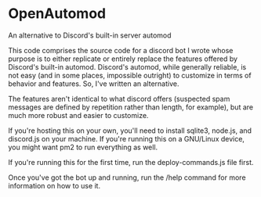 # OpenAutomod
An alternative to Discord's built-in server automod

This code comprises the source code for a discord bot I wrote whose purpose is to either replicate or entirely replace the features offered by Discord's built-in automod. Discord's automod, while generally reliable, is not easy (and in some places, impossible outright) to customize in terms of behavior and features. So, I've written an alternative.

The features aren't identical to what discord offers (suspected spam messages are defined by repetition rather than length, for example), but are much more robust and easier to customize.

If you're hosting this on your own, you'll need to install sqlite3, node.js, and discord.js on your machine. If you're running this on a GNU/Linux device, you might want pm2 to run everything as well.

If you're running this for the first time, run the deploy-commands.js file first.

Once you've got the bot up and running, run the /help command for more information on how to use it.
